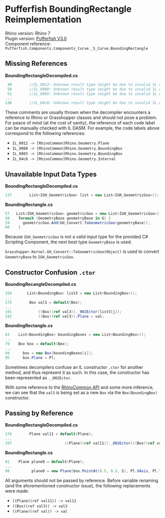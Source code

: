 # Pufferfish BoundingRectangle Reimplementation

Rhino version: Rhino 7  
Plugin version: [Pufferfish V3.0](https://www.food4rhino.com/en/app/pufferfish)  
Component reference: ```Pufferfish.Components.Components_Curve._5_Curve.BoundingRectangle```

## Missing References

**BoundingRectangleDecompiled.cs**
```C#
 49        //IL_0012: Unknown result type (might be due to invalid IL or missing references)
 50        //IL_0080: Unknown result type (might be due to invalid IL or missing references)
 51        //IL_0085: Unknown result type (might be due to invalid IL or missing references)
...
136        //IL_04c6: Unknown result type (might be due to invalid IL or missing references)
```

These comments are usually thrown when the decompiler encounters a reference to Rhino or Grasshopper classes and should not pose a problem. For peace of mind (at the cost of sanity), the reference of each code label can be manually checked with IL DASM. For example, the code labels above correspond to the following references:  
- ```IL_0012 -> [RhinoCommon]Rhino.Geometry.Plane```  
- ```IL_0080 -> [RhinoCommon]Rhino.Geometry.BoundingBox```  
- ```IL_0085 -> [RhinoCommon]Rhino.Geometry.BoundingBox```  
- ```IL_04c6 -> [RhinoCommon]Rhino.Geometry.Interval```  

## Unavailable Input Data Types

**BoundingRectangleDecompiled.cs**
```C#
137        List<IGH_GeometricGoo> list = new List<IGH_GeometricGoo>();
```

**BoundingRectangle.cs**
```C#
57   List<IGH_GeometricGoo> geometricGoo = new List<IGH_GeometricGoo>();
58    foreach (GeometryBase geometryBase in G) {
59      geometricGoo.Add(GH_Convert.ToGeometricGoo(geometryBase));
60    }
```

Because ```IGH_GeometricGoo``` is not a valid input type for the provided C# Scripting Component, the next best type ```GeometryBase``` is used.  

```Grasshopper.Kernel.GH_Convert::ToGeometricGoo(Object)``` is used to convert ```GeometryBase``` to ```IGH_GeometricGoo```.

## Constructor Confusion ```.ctor```

**BoundingRecangleDecompiled.cs**
```C#
154       List<BoundingBox> list3 = new List<BoundingBox>();
...
175        Box val3 = default(Box);
...
191            ((Box)(ref val3))._002Ector(list3[j]);
192            ((Box)(ref val3)).Plane = val;
```

**BoundingRectangle.cs**
```C#
63    List<BoundingBox> boundingBoxes = new List<BoundingBox>();
...
79    Box box = default(Box);
...
94      box = new Box(boundingBoxes[i]);
95      box.Plane = Pl;
```

Sometimes decompilers confuse an IL constructor ```.ctor``` for another method, and thus represent it as such. In this case, the constructor has been represented as ```._002Ector```.  

With some reference to the [RhinoCommon API](https://developer.rhino3d.com/api/rhinocommon/rhino.geometry.box/box#(boundingbox)) and some more inference, we can see that the ```val3``` is being set as a new ```Box``` via the ```Box(BoundingBox)``` constructor.

## Passing by Reference

**BoundingRectangleDecompiled.cs**
```C#
176        Plane val11 = default(Plane);
...
197                        ((Plane)(ref val11))._002Ector(((Box)(ref val3)).PointAt(0.5, 0.5, num2), ((Plane)(ref val)).XAxis, ((Plane)(ref val)).YAxis);
```

**BoundingRectangle.cs**
```C#
81    Plane plane0 = default(Plane);
...
98          plane0 = new Plane(box.PointAt(0.5, 0.5, S), Pl.XAxis, Pl.YAxis);
```

All arguments should not be passed by reference. Before variable renaming (and the aforementioned constructor issue), the following replacements were made:
- ```((Plane)(ref val11)) -> val11```
- ```((Box)(ref val3)) -> val3```
- ```((Plane)(ref val)) -> val```